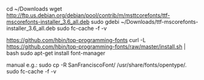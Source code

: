 cd ~/Downloads
wget http://ftp.us.debian.org/debian/pool/contrib/m/msttcorefonts/ttf-mscorefonts-installer_3.6_all.deb
sudo gdebi ~/Downloads/ttf-mscorefonts-installer_3.6_all.deb
sudo fc-cache -f -v

https://github.com/hbin/top-programming-fonts
curl -L https://github.com/hbin/top-programming-fonts/raw/master/install.sh | bash
sudo apt-get install font-manager

manual e.g.:
sudo cp -R SanFranciscoFont/ /usr/share/fonts/opentype/.
sudo fc-cache -f -v
